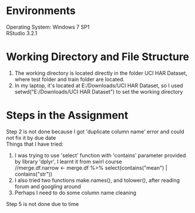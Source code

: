 # Environments
Operating System: Windows 7 SP1 <br />
RStudio 3.2.1

# Working Directory and File Structure
1. The working directory is located directly in the folder UCI HAR Dataset, where test folder and train folder are located.
2. In my laptop, it's located at E:/Downloads/UCI HAR Dataset, so I used setwd("E:/Downloads/UCI HAR Dataset") to set the working directory

# Steps in the Assignment
Step 2 is not done because I got 'duplicate column name' error and could not fix it by due date <br />
Things that I have tried: <br />
1. I was trying to use 'select' function with 'contains' parameter provided by library 'dplyr', I learnt it from swirl course <br />
//merge.df.narrow <- merge.df %>% select(contains("mean") | contains("str")) <br />
2. I also tried two functions make.names(), and tolower(), after reading forum and googling around <br />
3. Perhaps I need to do some column name cleaning <br />

Step 5 is not done due to time

